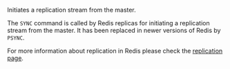 Initiates a replication stream from the master.

The `SYNC` command is called by Redis replicas for initiating a replication
stream from the master. It has been replaced in newer versions of Redis by
 `PSYNC`.

For more information about replication in Redis please check the
[replication page][tr].

[tr]: /topics/replication
